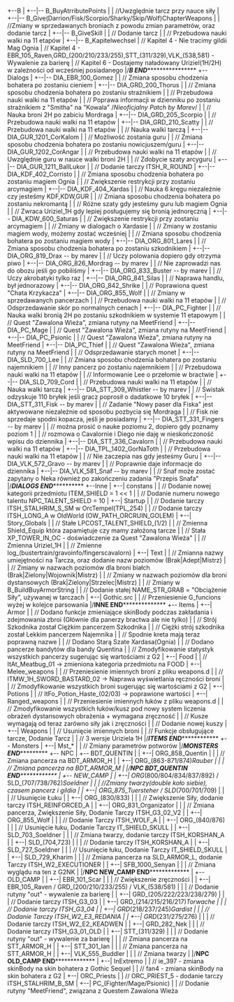 +--B
|	+--|-- B_BuyAtrributePoints
|	|	//Uwzględnie tarcz przy nauce siły
|	+--|-- B_Give(Darrion/Fisk/Scorpio/Sharky/Skip/Wolf)ChapterWeapons
|	|	//Zmiany w sprzedawanych broniach z powodu zmian parametrów, oraz dodanie tarcz
|	+--|-- B_GiveSkill
|	|	// Dodanie tarcz
|	|	// Przebudowa nauki walki na 11 etapów
|	+--|-- B_Kapitelwechsel
|		// Kapitel 4 - Nie tracimy gildii Mag Ognia
|		// Kapitel 4 - EBR_105_Raven,GRD_(200/210/233/255),STT_(311/329),VLK_(538,581) - Wywalenie za barierę
|		// Kapitel 6 - Dostajemy naładowany Uriziel(1H/2H) w zależności od wcześniej posiadanego
|/*******************************************B END***********************************************************
+--Dialogs
|	+--|-- DIA_EBR_100_Gomez
|	|	// Zmiana sposobu chodzenia bohatera po zostaniu cieniem
|	+--|-- DIA_GRD_200_Thorus
|	|	// Zmiana sposobu chodzenia bohatera po zostaniu strażnikiem
|	|	// Przebudowa nauki walki na 11 etapów
|	|	// Poprawa informacji w dzienniku po zostaniu strażnikiem z "Smitha" na "Kowala" /*Nieoficjalny Patch by Marev*/
|	|	// Nauka broni 2H po zabiciu Mordraga
|	+--|-- DIA_GRD_205_Scorpio
|	|	// Przebudowa nauki walki na 11 etapów
|	+--|-- DIA_GRD_210_Scatty
|	|	// Przebudowa nauki walki na 11 etapów
|	|	// Nauka walki tarczą
|	+--|-- DIA_GUR_1201_CorKalom
|	|	// Możliwość zostania guru
|	|	// Zmiana sposobu chodzenia bohatera po zostaniu nowicjuszem/guru
|	+--|-- DIA_GUR_1202_CorAngar
|	|	// Przebudowa nauki walki na 11 etapów
|	|	// Uwzględnie guru w nauce walki broni 2H
|	|	// Zdobycie szaty arcyguru 
|	+--|-- DIA_GUR_1211_BallLukor
|	|	// Dodanie tarczy ITSH_R_ROUND
|	+--|-- DIA_KDF_402_Corristo
|	|	// Zmiana sposobu chodzenia bohatera po zostaniu magiem Ognia
|	|	// Zwiększenie restrykcji przy zostaniu arcymagiem
|	+--|-- DIA_KDF_404_Xardas
|	|	// Nauka 6 kręgu niezależnie czy jesteśmy KDF,KDW,GUR
|	|	// Zmiana sposobu chodzenia bohatera po zostaniu nekromantą
|	|	// Różne szaty gdy jesteśmy guru lub magiem Ognia
|	|	// Zwraca Uriziel_1H gdy lepiej posługujemy się bronią jednoręczną
|	+--|-- DIA_KDW_600_Saturas
|	|	// Zwiększenie restrykcji przy zostaniu arcymagiem
|	|	// Zmiany w dialogach o Xardasie
|	|	// Zmiany w zostaniu magiem wody, możemy zostać wcześniej
|	|	// Zmiana sposobu chodzenia bohatera po zostaniu magiem wody
|	+--|-- DIA_ORG_801_Lares
|	|	// Zmiana sposobu chodzenia bohatera po zostaniu szkodnikiem
|	+--|-- DIA_ORG_819_Drax -- by marev
|	|	// Uczy polowania dopiero gdy otrzyma piwo
|	+--|-- DIA_ORG_826_Mordrag -- by marev
|	|	// Nie zaprowadzi nas do obozu jeśli go pobiliśmy
|	+--|-- DIA_ORG_833_Buster -- by marev
|	|	// Uczy akrobatyki tylko raz
|	+--|-- DIA_ORG_841_Silas
|	|	// Naprawa handlu, był jednorazowy
|	+--|-- DIA_ORG_842_Shrike
|	|	// Poprawiona quest "Chata Krzykacza"
|	+--|-- DIA_ORG_855_Wolf
|	|	// Zmiany w sprzedawanych pancerzach
|	|	// Przebudowa nauki walki na 11 etapów
|	|	// Odsprzedawanie skór po normalnych cenach
|	+--|-- DIA_PC_Fighter
|	|	// Nauka walki bronią 2H po zostaniu szkodnikiem w systemie 11 etapowym
|	|	// Quest "Zawalona Wieża", zmiana rutyny na MeetFriend
|	+--|-- DIA_PC_Mage
|	|	// Quest "Zawalona Wieża", zmiana rutyny na MeetFriend
|	+--|-- DIA_PC_Psionic
|	|	// Quest "Zawalona Wieża", zmiana rutyny na MeetFriend
|	+--|-- DIA_PC_Thief
|	|	// Quest "Zawalona Wieża", zmiana rutyny na MeetFriend
|	|	// Odsprzedawanie starych monet
|	+--|-- DIA_SLD_700_Lee
|	|	// Zmiana sposobu chodzenia bohatera po zostaniu najemnikiem
|	|	// Inny pancerz po zostaniu najemnikiem
|	|	// Przebudowa nauki walki na 11 etapów
|	|	// Informowanie Lee o przełomie w bractwie
|	+--|-- DIA_SLD_709_Cord
|	|	// Przebudowa nauki walki na 11 etapów
|	|	// Nauka walki tarczą
|	+--|-- DIA_STT_309_Whistler -- by marev
|	|	// Świstak odzyskuje 110 bryłek jeśli gracz poprosił o dadatkowe 10 bryłek
|	+--|-- DIA_STT_311_Fisk -- by marev
|	|	// Zadanie "Nowy paser dla Fiska" jest aktywowane niezależnie od sposobu pozbycia się Mordraga
|	|	// Fisk nie sprzedaje spodni kopacza, jeśli je posiadamy
|	+--|-- DIA_STT_331_Fingers -- by marev
|	|	// można prosić o nauke poziomu 2, dopiero gdy poznamy poziom 1
|	|	// rozmowa o Cavalornie i Diego nie daję w nieskończoność wpisu do dziennika
|	+--|-- DIA_STT_336_Cavalorn
|	|	// Przebudowa nauki walki na 11 etapów
|	+--|-- DIA_TPL_1402_GorNaToth
|	|	// Przebudowa nauki walki na 11 etapów
|	|	// Nie zaczepia nas gdy jesteśmy Guru
|	+--|-- DIA_VLK_572_Gravo -- by marev
|	|	// Poprawnie daje informacje do dziennika
|	+--|-- DIA_VLK_581_Snaf -- by marev
|	|	// Snaf może zostać zapytany o Neka również po zakończeniu zadania "Przepis Snafa"
|/*******************************************DIALOGS END*****************************************************
+--Inne
|	+--| constans
|	|	// Dodanie nowej kategorii przedmiotu ITEM_SHIELD = 1 << 1
|	|	// Dodanie numeru nowego talentu NPC_TALENT_SHIELD = 10
|	+--| Startup
|	|	// Dodanie tarczy ITSH_STALHRIM_S_SM w OrcTempel(TPL_254)
|	|	// Dodanie tarczy ITSH_LONG_A w OldWorld (OW_PATH_ORCRUIN_GOLEM)
|	+--| Story_Globals
|	|	// Stałe LPCOST_TALENT_SHIELD_(1/2)
|	|	// Zmienna Shield_Equip która zapamiętuje czy mamy założoną tarcze
|	|	// Stała XP_TOWER_IN_OC - doświadczenie za Quest "Zawalona Wieża"
|	|	// Zmienna Uriziel_1H
|	|	// Zmienne log_(bustertrain/gravoinfo/fingerscavalorn)
|	+--| Text
|	|	// Zmianna nazwy umiejętności na Tarcza, oraz dodanie nazw poziomów (Brak|Adept|Mistrz)
|	|	// Zmiany w nazwach poziomów dla broni białch (Brak|Zielony|Wojownik|Mistrz)
|	|	// Zmiany w nazwach poziomów dla broni dystansowych (Brak|Zielony|Strzelec|Mistrz)
|	|	// Zmiany w B_BuildBuyArmorString
|	|	// Dodanie stałej NAME_STR_GRAB = "Obciążenie Siły", używanej w tarczach
|	+--| Gothic.src
|   |   // Przeniesienie G_funcions wyżej w kolejce parsowania
|/******************************************INNE END********************************************************
+-- Items
|	+--| Armor
|	|	// Dodano funkcje zmieniające skinBody podczas zakładania i zdejmowania zbroi (Głównie dla panerzy bractwa ale nie tylko)
|	|	// Strój Szkodnika został Ciężkim pancerzem Szkodnika
|	|	// Ciężki strój szkodnika został Lekkim pancerzem Najemnika
|	|	// Spodnie kreta mają teraz poprawną nazwe
|	|	// Dodano Starą Szate Xardasa(Ognia)
|	|	// Dodano pancerze bandytów dla bandy Quentina
|	|	// Zmodyfikowanie statystyk wszystkich pancerzy sugerując się wartościami z G2
|	+--| Food
|	|	 // ItAt_Meatbug_01 -> zmieniona kategoria przedmiotu na FOOD
|	+--| Melee_weapons
|	|	// Przeniesienie imiennych broni z pliku weapons.d
|	|	// ITMW_1H_SWORD_BASTARD_02 -> Naprawa wyświetlania ręczności broni
|	|	// Zmodyfikowanie wszystkich broni sugerując się wartościami z G2
|	+--| Potions
|	|	 // ItFo_Potion_Haste_(02/03) -> poprawione wartości
|	+--| Ranged_weapons
|   |   // Przeniesienie imiennych łuków z pliku weapons.d
|	|	// Zmodyfikowanie wszystkich łuków/kusz pod nowy system liczenia obrażeń dystansowych obrażenia + wymagana zręczność
|   |   // Kusze wymagają od teraz zarówno siły jak i zręczności
|   |   // Dodanie nowej kuszy
|	+--| Weapons
|	|	// Usunięcie imiennych broni
|	|	// Funkcje obsługujące tarcze, Dodanie Tarcz
|	|	// 3 wersje Uriziela 1H
|/*******************************************ITEMS END*******************************************************
+-- Monsters
|	+--| Mst_*
|	|	// Zmiany parametrów potworów
|/*******************************************MONSTERS END****************************************************
+-- NPC
|	+-- BDT_QUENTIN
|	|	+--| ORG_858_Quentin
|	|	|	 // Zmiana pancerza na BDT_ARMOR_H
|	|	+--| ORG_(863-871/874)_Rauber
|	|	|	 // Zmiana pancerza na BDT_ARMOR_M
|	|/********************NPC BDT_QUENTIN END********************************
|	+-- NEW_CAMP
|	|	+--| ORG_(800/804/834/837/892) / SLD_(707/738/762)_Soeldner
|	|	|	 //Zmiany twarzy(double koło siebie), czasem pancerz i gildia
|	|	+--| ORG_875_Tuersteher / SLD_(700/701/709)
|	|	|	 // Usunięcie Łuku
|	|	+--| ORG_(830/833)
|	|	|	 // Zwiększenie Siły, dodanie tarczy ITSH_REINFORCED_A
|	|	+--| ORG_831_Organizator
|	|	|	 // Zmiana pancerza, Zwiększenie Siły, Dodanie Tarczy ITSH_G3_02_V2
|	|	+--| ORG_855_Wolf
|	|	|	 // Dodanie Tarczy ITSH_WOLF_A
|	|	+--| ORG_(840/876)
|	|	|	 // Usunięcie łuku, Dodanie Tarczy IT_SHIELD_SKULL
|	|	+--| SLD_703_Soeldner
|	|	|	 // Zmiana twarzy, dodanie tarczy ITSH_KORSHAN_A
|	|	+--| SLD_(704,723)
|	|	|	 // Dodanie tarczy ITSH_KORSHAN_A
|	|	+--| SLD_727_Soeldner
|	|	|	 // Usunięcie łuku, Dodanie Tarczy IT_SHIELD_SKULL
|	|	+--| SLD_729_Kharim
|	|	|	 // Zmiana pancerza na SLD_ARMOR_L, dodanie Tarczy ITSH_W2_EXECUTIONER
|	|	+--| SFB_1000_Senyan
|	|	|	 // Zmiana wyglądu na ten z G2NK
|	|/********************NPC NEW_CAMP END*********************************
|	+-- OLD_CAMP
|   |   +--| EBR_101_Scar
|   |   |   // Zwiększenie zręczności
|	|	+--| EBR_105_Raven / GRD_(200/210/233/255) / VLK_(538/581)
|	|	|	 // Dodanie rutyny "out" - wywalenie za barierę
|	|	+--| GRD_(205/222/223/238/279)
|	|	|	 // Dodanie tarczy ITSH_G3_03
|	|	+--| GRD_(214/215/216/217)_Torwache
|	|	|	 // Dodanie tarczy ITSH_G3_04
|	|	+--| GRD_(218/237/245)_Gardist
|	|	|	 // Dodanie Tarczy ITSH_W2_E3_REDANIA
|	|	+--| GRD_(231/275/276)
|	|	|	 // Dodanie tarczy ITSH_W2_E2_KEADWEN
|	|	+--| GRD_282_Nek
|	|	|	 // Dodanie tarczy ITSH_G3_01_OLD
|	|	+--| STT_(311/329)
|	|	|	 // Dodanie rutyny "out" - wywalenie za barierę
|	|	|	 // Zmiana pancerza na STT_ARMOR_H
|	|	+--| STT_301_Ian
|	|	|	 // Zmiana pancerza na STT_ARMOR_H
|	|	+--| VLK_555_Buddler
|	|	|	 // Zmiana twarzy
|	|/********************NPC OLD_CAMP END*********************************
|	+--| InExtremo
|	|	 // ie_397 - zmiana skinBody na skin bohatera z Gothic Sequel
|	|	 // fan4 - zmiana skinBody na skin bohatera z G2
|	+--| ORC_Priests
|	|	 // ORC_PRIEST_5 - dodanie tarczy ITSH_STALHRIM_B_SM
|	+--| PC_(Fighter/Mage/Psionic)
|	|	 // Dodanie rutyny "MeetFriend", związana z Questem Zawalona Wieża 
